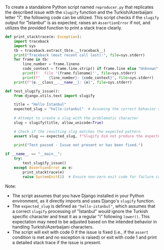 To create a standalone Python script named `reproducer.py` that replicates the described issue with the `slugify` function and the Turkish/Azerbaijani letter "İ", the following code can be utilized. This script checks if the `slugify` output for "İstanbul" is as expected, raises an `AssertionError` if not, and utilizes the provided function to print a stack trace clearly.

```python
def print_stacktrace(e: Exception):
    import traceback
    import sys
    tb = traceback.extract_tb(e.__traceback__)
    print("Traceback (most recent call last):", file=sys.stderr)
    for frame in tb:
        line_number = frame.lineno
        code_context = frame.line.strip() if frame.line else "Unknown"
        print(f'  File "{frame.filename}"', file=sys.stderr)
        print(f"    {line_number}: {code_context}", file=sys.stderr)
    print(f"{e.__class__.__name__}: {e}", file=sys.stderr)

def test_slugify_issue():
    from django.utils.text import slugify

    title = "Hello İstanbul"
    expected_slug = "hello-istanbul"  # Assuming the correct behavior should produce this output
    
    # Attempt to create a slug with the problematic character
    slug = slugify(title, allow_unicode=True)

    # Check if the resulting slug matches the expected pattern
    assert slug == expected_slug, f"Slugify did not produce the expected output. Got: {slug}, Expected: {expected_slug}"
    
    print("Test passed - Issue not present or has been fixed.")

if __name__ == "__main__":
    try:
        test_slugify_issue()
    except AssertionError as e:
        print_stacktrace(e)
        raise SystemExit(1)  # Ensure non-zero exit code for failure cases
```

Note: 
- The script assumes that you have Django installed in your Python environment, as it directly imports and uses Django's `slugify` function.
- The `expected_slug` is defined as `"hello-istanbul"`, which assumes that a correct `slugify` processing of "İstanbul" would ignore the Turkish specific character and treat it as a regular "i" following `lower()`. This expectation may need to be adjusted based on the intended behavior in handling Turkish/Azerbaijani characters.
- The script will exit with code 0 if the issue is fixed (i.e., if the `assert` condition is met and no exception is raised) or exit with code 1 and print a detailed stack trace if the issue is present.